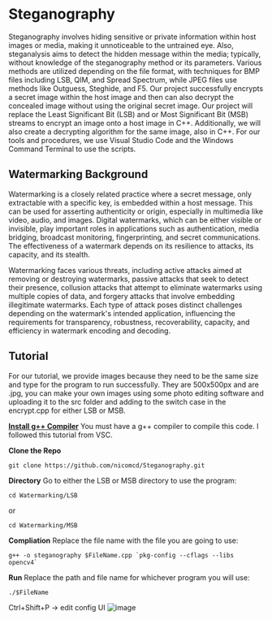 # Steganography

Steganography involves hiding sensitive or private information within host images or media, making it unnoticeable to the untrained eye. Also, steganalysis aims to detect the hidden message within the media; typically, without knowledge of the steganography method or its parameters. Various methods are utilized depending on the file format, with techniques for BMP files including LSB, QIM, and Spread Spectrum, while JPEG files use methods like Outguess, Steghide, and F5.
Our project successfully encrypts a secret image within the host image and then can also decrypt the concealed image without using the original secret image. Our project will replace the Least Significant Bit (LSB) and or Most Significant Bit (MSB) streams to encrypt an image onto a host image in C++. Additionally, we will also create a decrypting algorithm for the same image, also in C++. For our tools and procedures, we use Visual Studio Code and the Windows Command Terminal to use the scripts.

## Watermarking Background 
Watermarking is a closely related practice where a secret message, only extractable with a specific key, is embedded within a host message. This can be used for asserting authenticity or origin, especially in multimedia like video, audio, and images. Digital watermarks, which can be either visible or invisible, play important roles in applications such as authentication, media bridging, broadcast monitoring, fingerprinting, and secret communications. The effectiveness of a watermark depends on its resilience to attacks, its capacity, and its stealth. 

Watermarking faces various threats, including active attacks aimed at removing or destroying watermarks, passive attacks that seek to detect their presence, collusion attacks that attempt to eliminate watermarks using multiple copies of data, and forgery attacks that involve embedding illegitimate watermarks. Each type of attack poses distinct challenges depending on the watermark's intended application, influencing the requirements for transparency, robustness, recoverability, capacity, and efficiency in watermark encoding and decoding. 

## Tutorial
For our tutorial, we provide images because they need to be the same size and type for the program to run successfully. They are 500x500px and are .jpg, you can make your own images using some photo editing software and uploading it to the src folder and adding to the switch case in the encrypt.cpp for either LSB or MSB. 

[**Install g++ Compiler**](https://code.visualstudio.com/docs/cpp/config-mingw)
You must have a g++ compiler to compile this code. I followed this tutorial from VSC.

**Clone the Repo**
```
git clone https://github.com/nicomcd/Steganography.git
```

**Directory**
Go to either the LSB or MSB directory to use the program:
```
cd Watermarking/LSB
```
or
```
cd Watermarking/MSB
```

**Compliation**
Replace the file name with the file you are going to use:
```
g++ -o steganography $FileName.cpp `pkg-config --cflags --libs opencv4`
```

**Run**
Replace the path and file name for whichever program you will use:
```
./$FileName
```
Ctrl+Shift+P -> edit config UI
![image](https://github.com/nicomcd/Steganography/assets/35404943/c0e511bf-9633-4767-9a73-ca3b27ddac4e)

